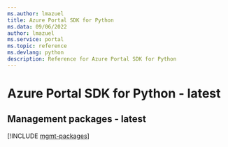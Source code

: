 ```yaml
---
ms.author: lmazuel
title: Azure Portal SDK for Python
ms.data: 09/06/2022
author: lmazuel
ms.service: portal
ms.topic: reference
ms.devlang: python
description: Reference for Azure Portal SDK for Python
---
```

# Azure Portal SDK for Python - latest

## Management packages - latest
[!INCLUDE [mgmt-packages](portal-mgmt-index.md)]